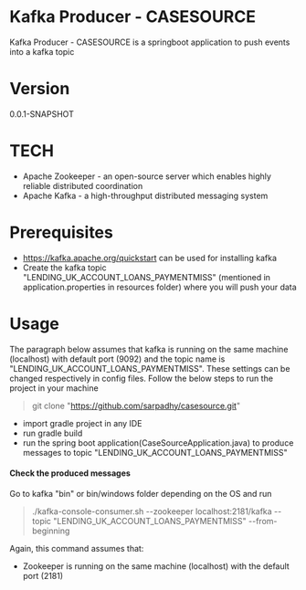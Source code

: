 # Kafka Producer - CASESOURCE
Kafka Producer - CASESOURCE is a springboot application to push events into a kafka topic

# Version
0.0.1-SNAPSHOT

# TECH
- Apache Zookeeper - an open-source server which enables highly reliable distributed coordination
- Apache Kafka - a high-throughput distributed messaging system


# Prerequisites
- https://kafka.apache.org/quickstart can be used for installing kafka
- Create the kafka topic "LENDING_UK_ACCOUNT_LOANS_PAYMENTMISS" (mentioned in application.properties in resources folder) where you will push your data

# Usage
The paragraph below assumes that kafka is running on the same machine (localhost) with default port (9092) and the topic name is "LENDING_UK_ACCOUNT_LOANS_PAYMENTMISS". These settings can be changed respectively in config files. Follow the below steps to run the project in your machine

 > git clone "https://github.com/sarpadhy/casesource.git"
 - import gradle project in any IDE
 - run gradle build
 - run the spring boot application(CaseSourceApplication.java) to produce messages to topic      "LENDING_UK_ACCOUNT_LOANS_PAYMENTMISS"
 
 #### Check the produced messages
 Go to kafka "bin" or bin/windows folder depending on the OS and run
 > ./kafka-console-consumer.sh --zookeeper localhost:2181/kafka --topic "LENDING_UK_ACCOUNT_LOANS_PAYMENTMISS" --from-beginning
 
 Again, this command assumes that:
 - Zookeeper is running on the same machine (localhost) with the default port (2181)
 
 

 
 

